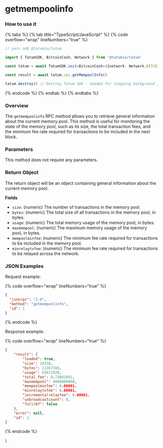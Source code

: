 # getmempoolinfo

### How to use it

{% tabs %}
{% tab title="TypeScript/JavaScript" %}
{% code overflow="wrap" lineNumbers="true" %}
```typescript
// yarn add @tatumio/tatum

import { TatumSDK, BitcoinCash, Network } from '@tatumio/tatum'

const tatum = await TatumSDK.init<BitcoinCash>({network: Network.BITCOIN_CASH})

const result = await tatum.rpc.getMempoolInfo()

tatum.destroy() // Destroy Tatum SDK - needed for stopping background jobs
```
{% endcode %}
{% endtab %}
{% endtabs %}

### Overview

The `getmempoolinfo` RPC method allows you to retrieve general information about the current memory pool. This method is useful for monitoring the state of the memory pool, such as its size, the total transaction fees, and the minimum fee rate required for transactions to be included in the next block.

### Parameters

This method does not require any parameters.

### Return Object

The return object will be an object containing general information about the current memory pool.

**Fields**

* `size`: (numeric) The number of transactions in the memory pool.
* `bytes`: (numeric) The total size of all transactions in the memory pool, in bytes.
* `usage`: (numeric) The total memory usage of the memory pool, in bytes.
* `maxmempool`: (numeric) The maximum memory usage of the memory pool, in bytes.
* `mempoolminfee`: (numeric) The minimum fee rate required for transactions to be included in the memory pool.
* `minrelaytxfee`: (numeric) The minimum fee rate required for transactions to be relayed across the network.

### JSON Examples

Request example:

{% code overflow="wrap" lineNumbers="true" %}
```json
{
  "jsonrpc": "2.0",
  "method": "getmempoolinfo",
  "id": 1
}
```
{% endcode %}

Response example:

{% code overflow="wrap" lineNumbers="true" %}
```json
{
    "result": {
        "loaded": true,
        "size": 28338,
        "bytes": 11367166,
        "usage": 63671920,
        "total_fee": 0.73841041,
        "maxmempool": 4000000000,
        "mempoolminfee": 0.00001,
        "minrelaytxfee": 0.00001,
        "incrementalrelayfee": 0.00001,
        "unbroadcastcount": 0,
        "fullrbf": false
    },
    "error": null,
    "id": 1
}
```
{% endcode %}

\
